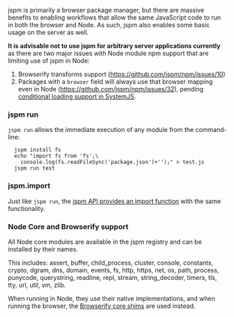 jspm is primarily a browser package manager, but there are massive benefits to enabling workflows that allow the same JavaScript code to run in both the browser and Node. As such, jspm also enables some basic usage on the server as well.

**It is advisable not to use jspm for arbitrary server applications currently** as there are two major issues with Node module npm support that are limiting use of jspm in Node:

1. Browserify transforms support (https://github.com/jspm/npm/issues/10)
2. Packages with a `browser` field will always use that browser mapping even in Node (https://github.com/jspm/npm/issues/32), pending [conditional loading support in SystemJS](https://github.com/systemjs/systemjs/issues/285).

### jspm run

`jspm run` allows the immediate execution of any module from the command-line:

```
  jspm install fs
  echo "import fs from 'fs';\
    console.log(fs.readFileSync('package.json')+'');" > test.js
  jspm run test
```

### jspm.import

Just like `jspm run`, the [jspm API provides an import function](api.md#import) with the same functionality.

### Node Core and Browserify support

All Node core modules are available in the jspm registry and can be installed by their names.

This includes: assert, buffer, child_process, cluster, console, constants, crypto, dgram, dns, domain, events, fs, http, https, net, os, path, process, punycode, querystring, readline, repl, stream, string_decoder, timers, tls, tty, url, util, vm, zlib.

When running in Node, they use their native implementations, and when running the browser, the [Browserify core shims](https://github.com/substack/node-browserify#compatibility) are used instead.
